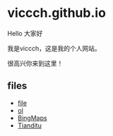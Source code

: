 # viccch.github.io
Hello 大家好

我是viccch，这是我的个人网站。

很高兴你来到这里！

## files
- [file](/f)
- [ol](/ol/)
- [BingMaps](/ol/BingMaps/)
- [Tianditu](/ol/Tianditu/)
